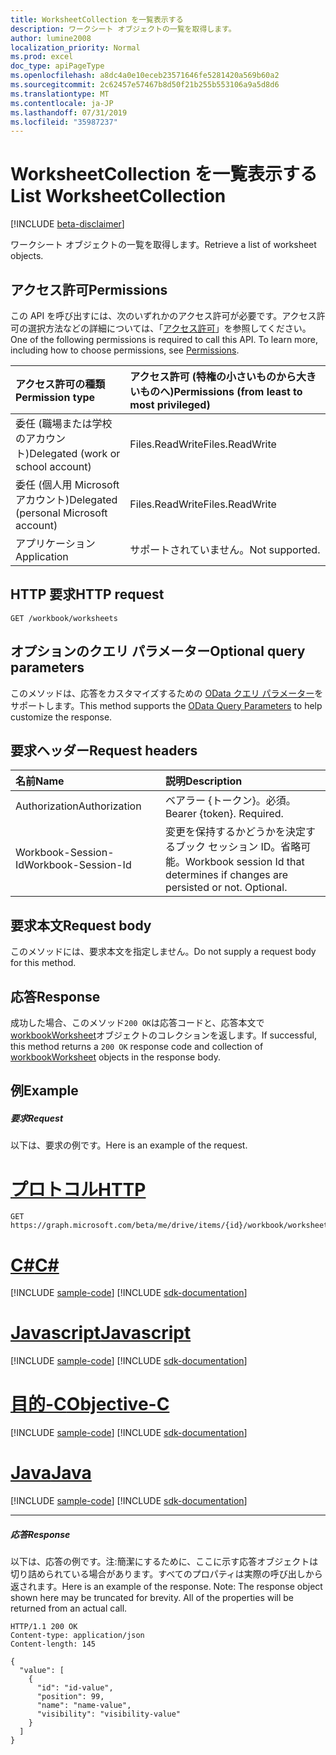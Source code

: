 ```yaml
---
title: WorksheetCollection を一覧表示する
description: ワークシート オブジェクトの一覧を取得します。
author: lumine2008
localization_priority: Normal
ms.prod: excel
doc_type: apiPageType
ms.openlocfilehash: a8dc4a0e10eceb23571646fe5281420a569b60a2
ms.sourcegitcommit: 2c62457e57467b8d50f21b255b553106a9a5d8d6
ms.translationtype: MT
ms.contentlocale: ja-JP
ms.lasthandoff: 07/31/2019
ms.locfileid: "35987237"
---
```

# <a name="list-worksheetcollection"></a><span data-ttu-id="0facf-103">WorksheetCollection を一覧表示する</span><span class="sxs-lookup"><span data-stu-id="0facf-103">List WorksheetCollection</span></span>

[!INCLUDE [beta-disclaimer](../../includes/beta-disclaimer.md)]

<span data-ttu-id="0facf-104">ワークシート オブジェクトの一覧を取得します。</span><span class="sxs-lookup"><span data-stu-id="0facf-104">Retrieve a list of worksheet objects.</span></span>
## <a name="permissions"></a><span data-ttu-id="0facf-105">アクセス許可</span><span class="sxs-lookup"><span data-stu-id="0facf-105">Permissions</span></span>
<span data-ttu-id="0facf-p101">この API を呼び出すには、次のいずれかのアクセス許可が必要です。アクセス許可の選択方法などの詳細については、「[アクセス許可](/graph/permissions-reference)」を参照してください。</span><span class="sxs-lookup"><span data-stu-id="0facf-p101">One of the following permissions is required to call this API. To learn more, including how to choose permissions, see [Permissions](/graph/permissions-reference).</span></span>

|<span data-ttu-id="0facf-108">アクセス許可の種類</span><span class="sxs-lookup"><span data-stu-id="0facf-108">Permission type</span></span>      | <span data-ttu-id="0facf-109">アクセス許可 (特権の小さいものから大きいものへ)</span><span class="sxs-lookup"><span data-stu-id="0facf-109">Permissions (from least to most privileged)</span></span>              |
|:--------------------|:---------------------------------------------------------|
|<span data-ttu-id="0facf-110">委任 (職場または学校のアカウント)</span><span class="sxs-lookup"><span data-stu-id="0facf-110">Delegated (work or school account)</span></span> | <span data-ttu-id="0facf-111">Files.ReadWrite</span><span class="sxs-lookup"><span data-stu-id="0facf-111">Files.ReadWrite</span></span>    |
|<span data-ttu-id="0facf-112">委任 (個人用 Microsoft アカウント)</span><span class="sxs-lookup"><span data-stu-id="0facf-112">Delegated (personal Microsoft account)</span></span> | <span data-ttu-id="0facf-113">Files.ReadWrite</span><span class="sxs-lookup"><span data-stu-id="0facf-113">Files.ReadWrite</span></span>    |
|<span data-ttu-id="0facf-114">アプリケーション</span><span class="sxs-lookup"><span data-stu-id="0facf-114">Application</span></span> | <span data-ttu-id="0facf-115">サポートされていません。</span><span class="sxs-lookup"><span data-stu-id="0facf-115">Not supported.</span></span> |

## <a name="http-request"></a><span data-ttu-id="0facf-116">HTTP 要求</span><span class="sxs-lookup"><span data-stu-id="0facf-116">HTTP request</span></span>
<!-- { "blockType": "ignored" } -->
```http
GET /workbook/worksheets
```
## <a name="optional-query-parameters"></a><span data-ttu-id="0facf-117">オプションのクエリ パラメーター</span><span class="sxs-lookup"><span data-stu-id="0facf-117">Optional query parameters</span></span>
<span data-ttu-id="0facf-118">このメソッドは、応答をカスタマイズするための [OData クエリ パラメーター](https://developer.microsoft.com/graph/docs/concepts/query_parameters)をサポートします。</span><span class="sxs-lookup"><span data-stu-id="0facf-118">This method supports the [OData Query Parameters](https://developer.microsoft.com/graph/docs/concepts/query_parameters) to help customize the response.</span></span>

## <a name="request-headers"></a><span data-ttu-id="0facf-119">要求ヘッダー</span><span class="sxs-lookup"><span data-stu-id="0facf-119">Request headers</span></span>
| <span data-ttu-id="0facf-120">名前</span><span class="sxs-lookup"><span data-stu-id="0facf-120">Name</span></span>      |<span data-ttu-id="0facf-121">説明</span><span class="sxs-lookup"><span data-stu-id="0facf-121">Description</span></span>|
|:----------|:----------|
| <span data-ttu-id="0facf-122">Authorization</span><span class="sxs-lookup"><span data-stu-id="0facf-122">Authorization</span></span>  | <span data-ttu-id="0facf-p102">ベアラー {トークン}。必須。</span><span class="sxs-lookup"><span data-stu-id="0facf-p102">Bearer {token}. Required.</span></span> |
| <span data-ttu-id="0facf-125">Workbook-Session-Id</span><span class="sxs-lookup"><span data-stu-id="0facf-125">Workbook-Session-Id</span></span>  | <span data-ttu-id="0facf-p103">変更を保持するかどうかを決定するブック セッション ID。省略可能。</span><span class="sxs-lookup"><span data-stu-id="0facf-p103">Workbook session Id that determines if changes are persisted or not. Optional.</span></span>|

## <a name="request-body"></a><span data-ttu-id="0facf-128">要求本文</span><span class="sxs-lookup"><span data-stu-id="0facf-128">Request body</span></span>
<span data-ttu-id="0facf-129">このメソッドには、要求本文を指定しません。</span><span class="sxs-lookup"><span data-stu-id="0facf-129">Do not supply a request body for this method.</span></span>

## <a name="response"></a><span data-ttu-id="0facf-130">応答</span><span class="sxs-lookup"><span data-stu-id="0facf-130">Response</span></span>

<span data-ttu-id="0facf-131">成功した場合、このメソッド`200 OK`は応答コードと、応答本文で[workbookWorksheet](../resources/workbookworksheet.md)オブジェクトのコレクションを返します。</span><span class="sxs-lookup"><span data-stu-id="0facf-131">If successful, this method returns a `200 OK` response code and collection of [workbookWorksheet](../resources/workbookworksheet.md) objects in the response body.</span></span>
## <a name="example"></a><span data-ttu-id="0facf-132">例</span><span class="sxs-lookup"><span data-stu-id="0facf-132">Example</span></span>
##### <a name="request"></a><span data-ttu-id="0facf-133">要求</span><span class="sxs-lookup"><span data-stu-id="0facf-133">Request</span></span>
<span data-ttu-id="0facf-134">以下は、要求の例です。</span><span class="sxs-lookup"><span data-stu-id="0facf-134">Here is an example of the request.</span></span>

# <a name="httptabhttp"></a>[<span data-ttu-id="0facf-135">プロトコル</span><span class="sxs-lookup"><span data-stu-id="0facf-135">HTTP</span></span>](#tab/http)
<!-- {
  "blockType": "request",
  "name": "get_worksheetcollection"
}-->
```http
GET https://graph.microsoft.com/beta/me/drive/items/{id}/workbook/worksheets
```
# <a name="ctabcsharp"></a>[<span data-ttu-id="0facf-136">C#</span><span class="sxs-lookup"><span data-stu-id="0facf-136">C#</span></span>](#tab/csharp)
[!INCLUDE [sample-code](../includes/snippets/csharp/get-worksheetcollection-csharp-snippets.md)]
[!INCLUDE [sdk-documentation](../includes/snippets/snippets-sdk-documentation-link.md)]

# <a name="javascripttabjavascript"></a>[<span data-ttu-id="0facf-137">Javascript</span><span class="sxs-lookup"><span data-stu-id="0facf-137">Javascript</span></span>](#tab/javascript)
[!INCLUDE [sample-code](../includes/snippets/javascript/get-worksheetcollection-javascript-snippets.md)]
[!INCLUDE [sdk-documentation](../includes/snippets/snippets-sdk-documentation-link.md)]

# <a name="objective-ctabobjc"></a>[<span data-ttu-id="0facf-138">目的-C</span><span class="sxs-lookup"><span data-stu-id="0facf-138">Objective-C</span></span>](#tab/objc)
[!INCLUDE [sample-code](../includes/snippets/objc/get-worksheetcollection-objc-snippets.md)]
[!INCLUDE [sdk-documentation](../includes/snippets/snippets-sdk-documentation-link.md)]

# <a name="javatabjava"></a>[<span data-ttu-id="0facf-139">Java</span><span class="sxs-lookup"><span data-stu-id="0facf-139">Java</span></span>](#tab/java)
[!INCLUDE [sample-code](../includes/snippets/java/get-worksheetcollection-java-snippets.md)]
[!INCLUDE [sdk-documentation](../includes/snippets/snippets-sdk-documentation-link.md)]

---

##### <a name="response"></a><span data-ttu-id="0facf-140">応答</span><span class="sxs-lookup"><span data-stu-id="0facf-140">Response</span></span>
<span data-ttu-id="0facf-p104">以下は、応答の例です。注:簡潔にするために、ここに示す応答オブジェクトは切り詰められている場合があります。すべてのプロパティは実際の呼び出しから返されます。</span><span class="sxs-lookup"><span data-stu-id="0facf-p104">Here is an example of the response. Note: The response object shown here may be truncated for brevity. All of the properties will be returned from an actual call.</span></span>
<!-- {
  "blockType": "response",
  "truncated": true,
  "@odata.type": "microsoft.graph.workbookWorksheet",
  "isCollection": true
} -->
```http
HTTP/1.1 200 OK
Content-type: application/json
Content-length: 145

{
  "value": [
    {
      "id": "id-value",
      "position": 99,
      "name": "name-value",
      "visibility": "visibility-value"
    }
  ]
}
```

<!-- uuid: 8fcb5dbc-d5aa-4681-8e31-b001d5168d79
2015-10-25 14:57:30 UTC -->
<!--
{
  "type": "#page.annotation",
  "description": "List WorksheetCollection",
  "keywords": "",
  "section": "documentation",
  "tocPath": "",
  "suppressions": [
  ]
}
-->

